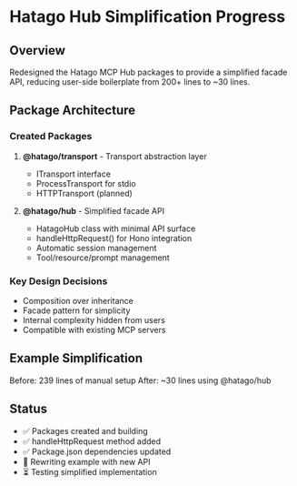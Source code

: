 # Hatago Hub Simplification Progress

## Overview
Redesigned the Hatago MCP Hub packages to provide a simplified facade API, reducing user-side boilerplate from 200+ lines to ~30 lines.

## Package Architecture

### Created Packages
1. **@hatago/transport** - Transport abstraction layer
   - ITransport interface
   - ProcessTransport for stdio
   - HTTPTransport (planned)
   
2. **@hatago/hub** - Simplified facade API
   - HatagoHub class with minimal API surface
   - handleHttpRequest() for Hono integration
   - Automatic session management
   - Tool/resource/prompt management

### Key Design Decisions
- Composition over inheritance
- Facade pattern for simplicity
- Internal complexity hidden from users
- Compatible with existing MCP servers

## Example Simplification
Before: 239 lines of manual setup
After: ~30 lines using @hatago/hub

## Status
- ✅ Packages created and building
- ✅ handleHttpRequest method added
- ✅ Package.json dependencies updated
- 🔄 Rewriting example with new API
- ⏳ Testing simplified implementation